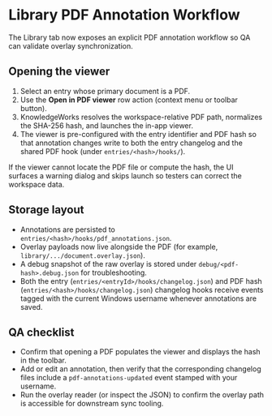 # Library PDF Annotation Workflow

The Library tab now exposes an explicit PDF annotation workflow so QA can
validate overlay synchronization.

## Opening the viewer

1. Select an entry whose primary document is a PDF.
2. Use the **Open in PDF viewer** row action (context menu or toolbar button).
3. KnowledgeWorks resolves the workspace-relative PDF path, normalizes the
   SHA-256 hash, and launches the in-app viewer.
4. The viewer is pre-configured with the entry identifier and PDF hash so that
   annotation changes write to both the entry changelog and the shared PDF hook
   (under `entries/<hash>/hooks/`).

If the viewer cannot locate the PDF file or compute the hash, the UI surfaces a
warning dialog and skips launch so testers can correct the workspace data.

## Storage layout

* Annotations are persisted to `entries/<hash>/hooks/pdf_annotations.json`.
* Overlay payloads now live alongside the PDF (for example, `library/.../document.overlay.json`).
* A debug snapshot of the raw overlay is stored under `debug/<pdf-hash>.debug.json` for troubleshooting.
* Both the entry (`entries/<entryId>/hooks/changelog.json`) and PDF hash
  (`entries/<hash>/hooks/changelog.json`) changelog hooks receive events tagged
  with the current Windows username whenever annotations are saved.

## QA checklist

* Confirm that opening a PDF populates the viewer and displays the hash in the
  toolbar.
* Add or edit an annotation, then verify that the corresponding changelog files
  include a `pdf-annotations-updated` event stamped with your username.
* Run the overlay reader (or inspect the JSON) to confirm the overlay path is
  accessible for downstream sync tooling.
